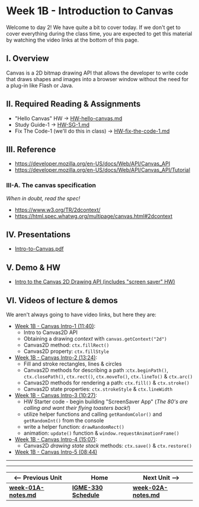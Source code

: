 # Week 1B - Introduction to Canvas

Welcome to day 2! We have quite a bit to cover today. If we don't get to cover everything during the class time, you are expected to get this material by watching the video links at the bottom of this page.

## I. Overview
Canvas is a 2D bitmap drawing API that allows the developer to write code that draws shapes and images into a browser window without the need for a plug-in like Flash or Java. 

## II. Required Reading & Assignments
* "Hello Canvas" HW -> [HW-hello-canvas.md](https://github.com/tonethar/IGME-330-Master/blob/master/notes/HW-hello-canvas.md)
* Study Guide-1 -> [HW-SG-1.md](https://github.com/tonethar/IGME-330-Master/blob/master/notes/HW-SG-1.md)
* Fix The Code-1 (we'll do this in class) -> [HW-fix-the-code-1.md](https://github.com/tonethar/IGME-330-Master/blob/master/notes/HW-fix-the-code-1.md)

## III. Reference
- https://developer.mozilla.org/en-US/docs/Web/API/Canvas_API
- https://developer.mozilla.org/en-US/docs/Web/API/Canvas_API/Tutorial

### III-A. The canvas specification
*When in doubt, read the spec!*
- https://www.w3.org/TR/2dcontext/
- https://html.spec.whatwg.org/multipage/canvas.html#2dcontext

## IV. Presentations
- [Intro-to-Canvas.pdf](https://github.com/tonethar/IGME-330-Master/blob/master/presentations/Intro-to-Canvas.pdf)

## V. Demo & HW
- [Intro to the Canvas 2D Drawing API (includes "screen saver" HW)](https://github.com/tonethar/IGME-330-Master/blob/master/notes/canvas-1.md)

## VI. Videos of lecture & demos

We aren't always going to have video links, but here they are:

- [Week 1B - Canvas Intro-1 (11:40)](https://video.rit.edu/Watch/w7CXx43H):
  - Intro to Canvas2D API
  - Obtaining a drawing *context* with `canvas.getContext("2d")`
  - Canvas2D method: `ctx.fillRect()`
  - Canvas2D property: `ctx.fillStyle`
- [Week 1B - Canvas Intro-2 (13:24)](https://video.rit.edu/Watch/Bs62Kqo5):
  - Fill and stroke rectangles, lines & circles
  - Canvas2D methods for describing a path :`ctx.beginPath()`, `ctx.closePath()`, `ctx.rect()`, `ctx.moveTo()`, `ctx.lineTo()` & `ctx.arc()`
  - Canvas2D methods for rendering a path: `ctx.fill()` & `ctx.stroke()`
  - Canvas2D state properties: `ctx.strokeStyle` & `ctx.lineWidth`
- [Week 1B - Canvas Intro-3 (10:27)](https://video.rit.edu/Watch/j3P6BkYe):
  - HW Starter code - begin building "ScreenSaver App" (*The 80's are calling and want their flying toasters back!*)
  - utilize helper functions and calling `getRandomColor()` and `getRandomInt()` from the console
  - write a helper function: `drawRandomRect()`
  - animation: `update()` function & `window.requestAnimationFrame()`
- [Week 1B - Canvas Intro-4 (15:07)](https://video.rit.edu/Watch/d9ZMi3o7):
  - Canvas2D *drawing state stack* methods: `ctx.save()` & `ctx.restore()`
- [Week 1B - Canvas Intro-5 (08:44)](https://video.rit.edu/Watch/Ri9y7H3L)

<hr><hr>

| <-- Previous Unit | Home | Next Unit -->
| --- | --- | --- 
| [**week-01A-notes.md**](week-01A-notes.md)     |  [**IGME-330 Schedule**](../schedule.md) | [**week-02A-notes.md**](week-02A-notes.md)
